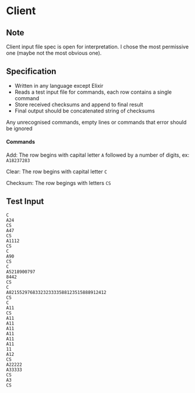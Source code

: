 # Client

## Note
Client input file spec is open for interpretation.
I chose the most permissive one (maybe not the most obvious one).

## Specification

- Written in any language except Elixir
- Reads a test input file for commands, each row contains a single command
- Store received checksums and append to final result
- Final output should be concatenated string of checksums

Any unrecognised commands, empty lines or commands that error should be ignored

#### Commands

Add: The row begins with capital letter `A` followed by a number of digits, ex: `A18237283`

Clear: The row begins with capital letter `C`

Checksum: The row begings with letters `CS`

## Test Input

```
C
A24
CS
A47
CS
A1112
CS
C
A90
CS
C
A5218900797
8442
CS
C
A8215529768332323333588123515888912412
CS
C
A11
CS
A11
A11
A11
A11
A11
A11
11
A12
CS
A22222
A33333
CS
A3
CS
```

